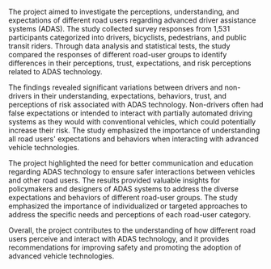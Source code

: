 The project aimed to investigate the perceptions, understanding, and expectations of different road users regarding advanced driver assistance systems (ADAS). The study collected survey responses from 1,531 participants categorized into drivers, bicyclists, pedestrians, and public transit riders. Through data analysis and statistical tests, the study compared the responses of different road-user groups to identify differences in their perceptions, trust, expectations, and risk perceptions related to ADAS technology.

The findings revealed significant variations between drivers and non-drivers in their understanding, expectations, behaviors, trust, and perceptions of risk associated with ADAS technology. Non-drivers often had false expectations or intended to interact with partially automated driving systems as they would with conventional vehicles, which could potentially increase their risk. The study emphasized the importance of understanding all road users' expectations and behaviors when interacting with advanced vehicle technologies.

The project highlighted the need for better communication and education regarding ADAS technology to ensure safer interactions between vehicles and other road users. The results provided valuable insights for policymakers and designers of ADAS systems to address the diverse expectations and behaviors of different road-user groups. The study emphasized the importance of individualized or targeted approaches to address the specific needs and perceptions of each road-user category.

Overall, the project contributes to the understanding of how different road users perceive and interact with ADAS technology, and it provides recommendations for improving safety and promoting the adoption of advanced vehicle technologies.
